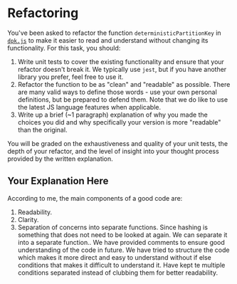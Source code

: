 # Refactoring

You've been asked to refactor the function `deterministicPartitionKey` in [`dpk.js`](dpk.js) to make it easier to read and understand without changing its functionality. For this task, you should:

1. Write unit tests to cover the existing functionality and ensure that your refactor doesn't break it. We typically use `jest`, but if you have another library you prefer, feel free to use it.
2. Refactor the function to be as "clean" and "readable" as possible. There are many valid ways to define those words - use your own personal definitions, but be prepared to defend them. Note that we do like to use the latest JS language features when applicable.
3. Write up a brief (~1 paragraph) explanation of why you made the choices you did and why specifically your version is more "readable" than the original.

You will be graded on the exhaustiveness and quality of your unit tests, the depth of your refactor, and the level of insight into your thought process provided by the written explanation.

## Your Explanation Here
According to me, the main components of a good code are:
1. Readability.
2. Clarity.
3. Separation of concerns into separate functions.
Since hashing is something that does not need to be looked at again. We can separate it into a separate function..
We have provided comments to ensure good understanding of the code in future.
We have tried to structure the code which makes it more direct and easy to understand without if else conditions that makes it difficult to understand it.
Have kept te multiple conditions separated instead of clubbing them for better readability.
